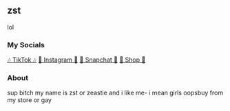 ## zst

lol

### My Socials

[🎶 TikTok 🎶](https://tiktok.com/@covets)
[📸 Instagram 📸](https://www.instagram.com/g59.nico/)
[👻 Snapchat 👻](https://www.snapchat.com/add/wi.ps)
[🛒 Shop 🛒](https://sellix.io/zst)


### About
sup bitch my name is zst or zeastie and i like me- i mean girls oopsbuy from my store or gay




